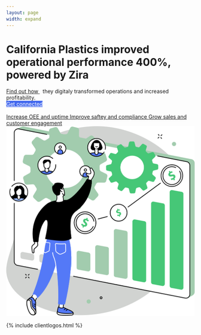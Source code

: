 ```yaml
---
layout: page
width: expand
---
```


<div class="uk-section">
        <div class="uk-container">
            <div class="uk-grid-match uk-child-width-1-2@m" uk-grid>
                <div class="uk-width-1-2@m uk-margin-auto uk-margin-auto-vertical">
                    <h1>California Plastics improved operational performance 400%, powered by Zira</h1>
                    <div class="uk-text-large uk-margin-small-top uk-margin-medium-bottom uk-text-lead"><a style="text-decoration: underline;" href="https://zira.us/california-plastics-containers/">Find out how </a>&nbsp; they digitaly transformed operations and increased profitability.</div>
                    <div class="uk-grid uk-child-width-1-2@s">
                        <div>
                                <a style="color:white; background-color: #4268ee;" class="uk-button uk-button-primary uk-button-medium uk-width-1-1 uk-margin-top" href="https://zira.us/contact">Get connected</a>
                        </div>
                        <div>
            <a style="color:white;" class="uk-button uk-button-secondary uk-button-medium uk-width-1-1 uk-margin-top" href="https://zira.us/docs/getting-started/introduction/">Learn more</a>
                            </div>
                        </div>
                    <a class="uk-link-heading uk-margin-small-bottom" uk-icon="icon:  chevron-double-right" href="#">Increase OEE and uptime </a>
                    <a class="uk-link-heading uk-margin-small-bottom" uk-icon="icon:  chevron-double-right" href="#">Improve saftey and compliance </a>
                    <a class="uk-link-heading uk-margin-small-bottom" uk-icon="icon:  chevron-double-right" href="#">Grow sales and customer engagement </a>    
                </div>
                <div>
                    <img src="/uploads/zira_frontpage_image.svg">
                </div>
            </div>
        </div>
</div>

 {% include clientlogos.html %}
